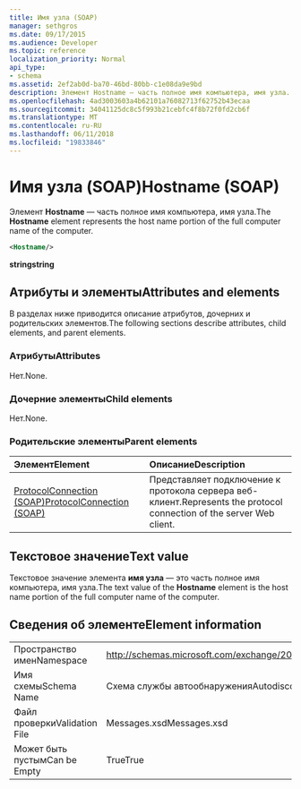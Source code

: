 ```yaml
---
title: Имя узла (SOAP)
manager: sethgros
ms.date: 09/17/2015
ms.audience: Developer
ms.topic: reference
localization_priority: Normal
api_type:
- schema
ms.assetid: 2ef2ab0d-ba70-46bd-80bb-c1e08da9e9bd
description: Элемент Hostname — часть полное имя компьютера, имя узла.
ms.openlocfilehash: 4ad3003603a4b62101a76082713f62752b43ecaa
ms.sourcegitcommit: 34041125dc8c5f993b21cebfc4f8b72f0fd2cb6f
ms.translationtype: MT
ms.contentlocale: ru-RU
ms.lasthandoff: 06/11/2018
ms.locfileid: "19833846"
---
```

# <a name="hostname-soap"></a><span data-ttu-id="b8b44-103">Имя узла (SOAP)</span><span class="sxs-lookup"><span data-stu-id="b8b44-103">Hostname (SOAP)</span></span>

<span data-ttu-id="b8b44-104">Элемент **Hostname** — часть полное имя компьютера, имя узла.</span><span class="sxs-lookup"><span data-stu-id="b8b44-104">The **Hostname** element represents the host name portion of the full computer name of the computer.</span></span> 
  
```XML
<Hostname/>
```

 <span data-ttu-id="b8b44-105">**string**</span><span class="sxs-lookup"><span data-stu-id="b8b44-105">**string**</span></span>
## <a name="attributes-and-elements"></a><span data-ttu-id="b8b44-106">Атрибуты и элементы</span><span class="sxs-lookup"><span data-stu-id="b8b44-106">Attributes and elements</span></span>

<span data-ttu-id="b8b44-107">В разделах ниже приводится описание атрибутов, дочерних и родительских элементов.</span><span class="sxs-lookup"><span data-stu-id="b8b44-107">The following sections describe attributes, child elements, and parent elements.</span></span>
  
### <a name="attributes"></a><span data-ttu-id="b8b44-108">Атрибуты</span><span class="sxs-lookup"><span data-stu-id="b8b44-108">Attributes</span></span>

<span data-ttu-id="b8b44-109">Нет.</span><span class="sxs-lookup"><span data-stu-id="b8b44-109">None.</span></span>
  
### <a name="child-elements"></a><span data-ttu-id="b8b44-110">Дочерние элементы</span><span class="sxs-lookup"><span data-stu-id="b8b44-110">Child elements</span></span>

<span data-ttu-id="b8b44-111">Нет.</span><span class="sxs-lookup"><span data-stu-id="b8b44-111">None.</span></span>
  
### <a name="parent-elements"></a><span data-ttu-id="b8b44-112">Родительские элементы</span><span class="sxs-lookup"><span data-stu-id="b8b44-112">Parent elements</span></span>

|<span data-ttu-id="b8b44-113">**Элемент**</span><span class="sxs-lookup"><span data-stu-id="b8b44-113">**Element**</span></span>|<span data-ttu-id="b8b44-114">**Описание**</span><span class="sxs-lookup"><span data-stu-id="b8b44-114">**Description**</span></span>|
|:-----|:-----|
|[<span data-ttu-id="b8b44-115">ProtocolConnection (SOAP)</span><span class="sxs-lookup"><span data-stu-id="b8b44-115">ProtocolConnection (SOAP)</span></span>](protocolconnection-soap.md) <br/> |<span data-ttu-id="b8b44-116">Представляет подключение к протокола сервера веб-клиент.</span><span class="sxs-lookup"><span data-stu-id="b8b44-116">Represents the protocol connection of the server Web client.</span></span>  <br/> |
   
## <a name="text-value"></a><span data-ttu-id="b8b44-117">Текстовое значение</span><span class="sxs-lookup"><span data-stu-id="b8b44-117">Text value</span></span>

<span data-ttu-id="b8b44-118">Текстовое значение элемента **имя узла** — это часть полное имя компьютера, имя узла.</span><span class="sxs-lookup"><span data-stu-id="b8b44-118">The text value of the **Hostname** element is the host name portion of the full computer name of the computer.</span></span> 
  
## <a name="element-information"></a><span data-ttu-id="b8b44-119">Сведения об элементе</span><span class="sxs-lookup"><span data-stu-id="b8b44-119">Element information</span></span>

|||
|:-----|:-----|
|<span data-ttu-id="b8b44-120">Пространство имен</span><span class="sxs-lookup"><span data-stu-id="b8b44-120">Namespace</span></span>  <br/> |http://schemas.microsoft.com/exchange/2010/Autodiscover  <br/> |
|<span data-ttu-id="b8b44-121">Имя схемы</span><span class="sxs-lookup"><span data-stu-id="b8b44-121">Schema Name</span></span>  <br/> |<span data-ttu-id="b8b44-122">Схема службы автообнаружения</span><span class="sxs-lookup"><span data-stu-id="b8b44-122">Autodiscover schema</span></span>  <br/> |
|<span data-ttu-id="b8b44-123">Файл проверки</span><span class="sxs-lookup"><span data-stu-id="b8b44-123">Validation File</span></span>  <br/> |<span data-ttu-id="b8b44-124">Messages.xsd</span><span class="sxs-lookup"><span data-stu-id="b8b44-124">Messages.xsd</span></span>  <br/> |
|<span data-ttu-id="b8b44-125">Может быть пустым</span><span class="sxs-lookup"><span data-stu-id="b8b44-125">Can be Empty</span></span>  <br/> |<span data-ttu-id="b8b44-126">True</span><span class="sxs-lookup"><span data-stu-id="b8b44-126">True</span></span>  <br/> |
   


